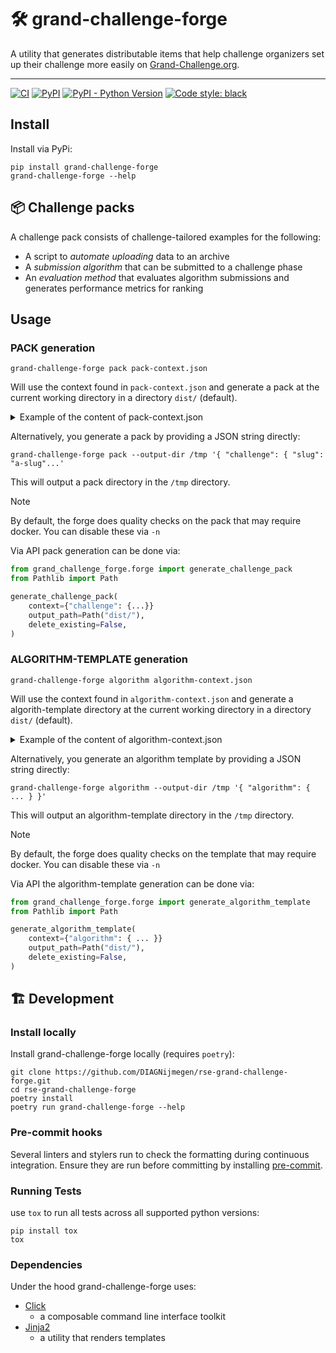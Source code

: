 
# 🛠️ grand-challenge-forge

A utility that generates distributable items that help challenge organizers set up their challenge more easily on
[Grand-Challenge.org](https://grand-challenge.org/).

---
[![CI](https://github.com/DIAGNijmegen/rse-grand-challenge-forge/actions/workflows/ci.yml/badge.svg?branch=main)](https://github.com/DIAGNijmegen/rse-grand-challenge-forge/actions/workflows/ci.yml/badge.svg?branch=main)
[![PyPI](https://img.shields.io/pypi/v/grand-challenge-forge)](https://pypi.org/project/grand-challenge-forge/)
[![PyPI - Python Version](https://img.shields.io/pypi/pyversions/grand-challenge-forge)](https://pypi.org/project/grand-challenge-forge/)
[![Code style: black](https://img.shields.io/badge/code%20style-black-000000.svg)](https://github.com/psf/black)

## Install

Install via PyPi:

```shell
pip install grand-challenge-forge
grand-challenge-forge --help
```

## 📦 Challenge packs

A challenge pack consists of challenge-tailored examples for the following:

* A script to _automate uploading_ data to an archive
* A _submission algorithm_ that can be submitted to a challenge phase
* An _evaluation method_ that evaluates algorithm submissions and generates performance
  metrics for ranking

## Usage

### PACK generation

```shell
grand-challenge-forge pack pack-context.json
```

Will use the context found in `pack-context.json` and generate a pack at the current working directory in
a directory `dist/` (default).

<details>

<summary> Example of the content of pack-context.json </summary>

```JSON
{
  "challenge": {
    "slug": "DEMO",
    "url": "https://demo.grand-challenge.org/",
    "phases": [
      {
        "slug": "test-phase",
        "archive": {
          "slug": "demo-challenge",
          "url": "https://grand-challenge.org/archives/demo-challenge/"
        },
        "algorithm_inputs": [
          {
            "slug": "color-fundus-image",
            "kind": "Image",
            "super_kind": "Image",
            "relative_path": "images/color-fundus",
            "example_value": null
          },
          {
            "slug": "age-in-months",
            "kind": "Integer",
            "super_kind": "Value",
            "relative_path": "age-in-months.json",
            "example_value": 42
          }
        ],
        "algorithm_outputs": [
          {
            "slug": "binary-vessel-segmentation",
            "kind": "Segmentation",
            "super_kind": "Image",
            "relative_path": "images/binary-vessel-segmentation",
            "example_value": null
          }
        ]
      }
    ],
    "archives": [
      {
        "slug": "demo-challenge",
        "url": "https://grand-challenge.org/archives/demo-challenge/"
      }
    ]
  }
}
```

</details>

Alternatively, you generate a pack by providing a JSON string directly:

```shell
grand-challenge-forge pack --output-dir /tmp '{ "challenge": { "slug": "a-slug"...'
```

This will output a pack directory in the `/tmp` directory.

> [!NOTE]
> By default, the forge does quality checks on the pack that may require docker.
> You can disable these via `-n`

Via API pack generation can be done via:

``` Python
from grand_challenge_forge.forge import generate_challenge_pack
from Pathlib import Path

generate_challenge_pack(
    context={"challenge": {...}}
    output_path=Path("dist/"),
    delete_existing=False,
)
```

### ALGORITHM-TEMPLATE generation

```shell
grand-challenge-forge algorithm algorithm-context.json
```

Will use the context found in `algorithm-context.json` and generate a algorith-template directory at the current working directory in a directory `dist/` (default).

<details>

<summary> Example of the content of algorithm-context.json </summary>

```JSON
{
  "algorithm": {
    "title": "CIRRUSCoreWeb release testing (Pathology/GLEASON)",
    "slug": "cirruscoreweb-release-testing-pathologygleason",
    "url": "https://grand-challenge.org/algorithms/cirruscoreweb-release-testing-pathologygleason/",
    "inputs": [
      {
        "slug": "generic-medical-image",
        "kind": "Image",
        "super_kind": "Image",
        "relative_path": "",
        "example_value": null
      }
    ],
    "outputs": [
      {
        "slug": "generic-overlay",
        "kind": "Heat Map",
        "super_kind": "Image",
        "relative_path": "images",
        "example_value": null
      },
      {
        "slug": "results-json-file",
        "kind": "Anything",
        "super_kind": "Value",
        "relative_path": "results.json",
        "example_value": {
          "key": "value",
          "None": null
        }
      },
      {
        "slug": "gleason-score",
        "kind": "Integer",
        "super_kind": "Value",
        "relative_path": "gleason-score.json",
        "example_value": 42
      }
    ]
  }
}
```

</details>

Alternatively, you generate an algorithm template by providing a JSON string directly:

```shell
grand-challenge-forge algorithm --output-dir /tmp '{ "algorithm": { ... } }'
```

This will output an algorithm-template directory in the `/tmp` directory.

> [!NOTE]
> By default, the forge does quality checks on the template that may require docker.
> You can disable these via `-n`

Via API the algorithm-template generation can be done via:

``` Python
from grand_challenge_forge.forge import generate_algorithm_template
from Pathlib import Path

generate_algorithm_template(
    context={"algorithm": { ... }}
    output_path=Path("dist/"),
    delete_existing=False,
)
```

## 🏗️ Development

### Install locally

Install grand-challenge-forge locally (requires `poetry`):

```shell
git clone https://github.com/DIAGNijmegen/rse-grand-challenge-forge.git
cd rse-grand-challenge-forge
poetry install
poetry run grand-challenge-forge --help
```

### Pre-commit hooks

Several linters and stylers run to check the formatting during continuous integration. Ensure they are run before
committing by installing [pre-commit](https://pre-commit.com/).

### Running Tests

use `tox` to run all tests across all supported python versions:

```
pip install tox
tox
```

### Dependencies

Under the hood grand-challenge-forge uses:

* [Click](https://palletsprojects.com/p/click/)
  * a composable command line interface toolkit
* [Jinja2](https://github.com/alex-foundation/jinja2)
  * a utility that renders templates
